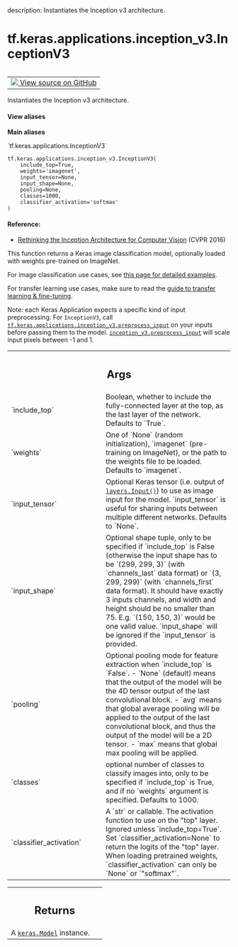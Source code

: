description: Instantiates the Inception v3 architecture.

<div itemscope itemtype="http://developers.google.com/ReferenceObject">
<meta itemprop="name" content="tf.keras.applications.inception_v3.InceptionV3" />
<meta itemprop="path" content="Stable" />
</div>

# tf.keras.applications.inception_v3.InceptionV3

<!-- Insert buttons and diff -->

<table class="tfo-notebook-buttons tfo-api nocontent" align="left">
<td>
  <a target="_blank" href="https://github.com/keras-team/keras/tree/v2.15.0/keras/applications/inception_v3.py#L47-L401">
    <img src="https://www.tensorflow.org/images/GitHub-Mark-32px.png" />
    View source on GitHub
  </a>
</td>
</table>



Instantiates the Inception v3 architecture.


<section class="expandable">
  <h4 class="showalways">View aliases</h4>
  <p>
<b>Main aliases</b>
<p>`tf.keras.applications.InceptionV3`</p>
</p>
</section>

<pre class="devsite-click-to-copy prettyprint lang-py tfo-signature-link">
<code>tf.keras.applications.inception_v3.InceptionV3(
    include_top=True,
    weights=&#x27;imagenet&#x27;,
    input_tensor=None,
    input_shape=None,
    pooling=None,
    classes=1000,
    classifier_activation=&#x27;softmax&#x27;
)
</code></pre>



<!-- Placeholder for "Used in" -->


#### Reference:


- [Rethinking the Inception Architecture for Computer Vision](
    http://arxiv.org/abs/1512.00567) (CVPR 2016)

This function returns a Keras image classification model,
optionally loaded with weights pre-trained on ImageNet.

For image classification use cases, see
[this page for detailed examples](
  https://keras.io/api/applications/#usage-examples-for-image-classification-models).

For transfer learning use cases, make sure to read the
[guide to transfer learning & fine-tuning](
  https://keras.io/guides/transfer_learning/).

Note: each Keras Application expects a specific kind of input preprocessing.
For `InceptionV3`, call
<a href="../../../../tf/keras/applications/inception_v3/preprocess_input.md"><code>tf.keras.applications.inception_v3.preprocess_input</code></a> on your inputs before
passing them to the model. <a href="../../../../tf/keras/applications/inception_v3/preprocess_input.md"><code>inception_v3.preprocess_input</code></a> will scale input
pixels between -1 and 1.

<!-- Tabular view -->
 <table class="responsive fixed orange">
<colgroup><col width="214px"><col></colgroup>
<tr><th colspan="2"><h2 class="add-link">Args</h2></th></tr>

<tr>
<td>
`include_top`<a id="include_top"></a>
</td>
<td>
Boolean, whether to include the fully-connected
layer at the top, as the last layer of the network. Defaults to `True`.
</td>
</tr><tr>
<td>
`weights`<a id="weights"></a>
</td>
<td>
One of `None` (random initialization),
`imagenet` (pre-training on ImageNet),
or the path to the weights file to be loaded. Defaults to `imagenet`.
</td>
</tr><tr>
<td>
`input_tensor`<a id="input_tensor"></a>
</td>
<td>
Optional Keras tensor (i.e. output of <a href="../../../../tf/keras/Input.md"><code>layers.Input()</code></a>)
to use as image input for the model. `input_tensor` is useful for
sharing inputs between multiple different networks. Defaults to `None`.
</td>
</tr><tr>
<td>
`input_shape`<a id="input_shape"></a>
</td>
<td>
Optional shape tuple, only to be specified
if `include_top` is False (otherwise the input shape
has to be `(299, 299, 3)` (with `channels_last` data format)
or `(3, 299, 299)` (with `channels_first` data format).
It should have exactly 3 inputs channels,
and width and height should be no smaller than 75.
E.g. `(150, 150, 3)` would be one valid value.
`input_shape` will be ignored if the `input_tensor` is provided.
</td>
</tr><tr>
<td>
`pooling`<a id="pooling"></a>
</td>
<td>
Optional pooling mode for feature extraction
when `include_top` is `False`.
- `None` (default) means that the output of the model will be
    the 4D tensor output of the last convolutional block.
- `avg` means that global average pooling
    will be applied to the output of the
    last convolutional block, and thus
    the output of the model will be a 2D tensor.
- `max` means that global max pooling will be applied.
</td>
</tr><tr>
<td>
`classes`<a id="classes"></a>
</td>
<td>
optional number of classes to classify images
into, only to be specified if `include_top` is True, and
if no `weights` argument is specified. Defaults to 1000.
</td>
</tr><tr>
<td>
`classifier_activation`<a id="classifier_activation"></a>
</td>
<td>
A `str` or callable. The activation function to use
on the "top" layer. Ignored unless `include_top=True`. Set
`classifier_activation=None` to return the logits of the "top" layer.
When loading pretrained weights, `classifier_activation` can only
be `None` or `"softmax"`.
</td>
</tr>
</table>



<!-- Tabular view -->
 <table class="responsive fixed orange">
<colgroup><col width="214px"><col></colgroup>
<tr><th colspan="2"><h2 class="add-link">Returns</h2></th></tr>
<tr class="alt">
<td colspan="2">
A <a href="../../../../tf/keras/Model.md"><code>keras.Model</code></a> instance.
</td>
</tr>

</table>

